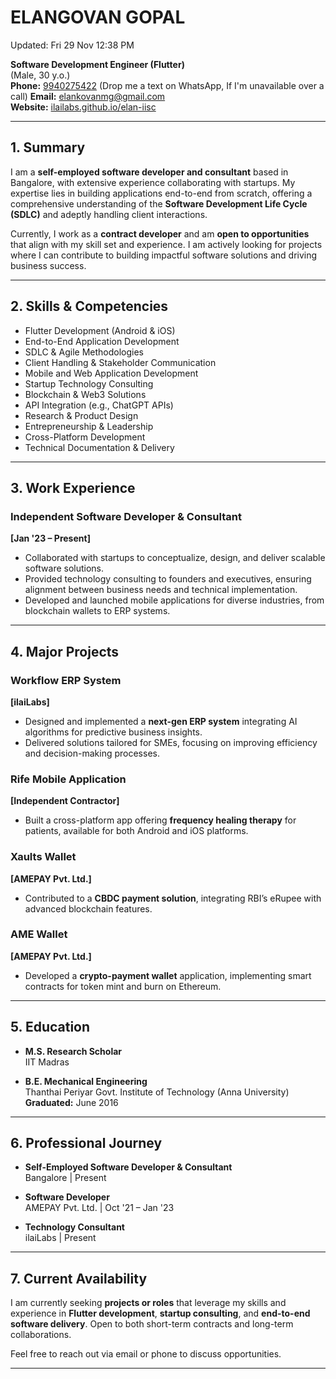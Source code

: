 # ELANGOVAN GOPAL

Updated: Fri 29 Nov 12:38 PM  

**Software Development Engineer (Flutter)**  
(Male, 30 y.o.)  
**Phone:** [9940275422](https://wa.me/919940275422) (Drop me a text on WhatsApp, If I'm unavailable over a call)
**Email:** [elankovanmg@gmail.com](mailto:elankovanmg@gmail.com)  
**Website:** [ilailabs.github.io/elan-iisc](https://ilailabs.github.io/elankovan-uplers-profile)  

---

## 1. Summary

I am a **self-employed software developer and consultant** based in Bangalore, with extensive experience collaborating with startups. My expertise lies in building applications end-to-end from scratch, offering a comprehensive understanding of the **Software Development Life Cycle (SDLC)** and adeptly handling client interactions.  

Currently, I work as a **contract developer** and am **open to opportunities** that align with my skill set and experience. I am actively looking for projects where I can contribute to building impactful software solutions and driving business success.

---

## 2. Skills & Competencies

- Flutter Development (Android & iOS)
- End-to-End Application Development
- SDLC & Agile Methodologies
- Client Handling & Stakeholder Communication
- Mobile and Web Application Development
- Startup Technology Consulting
- Blockchain & Web3 Solutions
- API Integration (e.g., ChatGPT APIs)
- Research & Product Design
- Entrepreneurship & Leadership
- Cross-Platform Development
- Technical Documentation & Delivery

---

## 3. Work Experience

### Independent Software Developer & Consultant  
**[Jan '23 – Present]**  

- Collaborated with startups to conceptualize, design, and deliver scalable software solutions.  
- Provided technology consulting to founders and executives, ensuring alignment between business needs and technical implementation.  
- Developed and launched mobile applications for diverse industries, from blockchain wallets to ERP systems.  

---

## 4. Major Projects

### Workflow ERP System  
**[ilaiLabs]**  
- Designed and implemented a **next-gen ERP system** integrating AI algorithms for predictive business insights.  
- Delivered solutions tailored for SMEs, focusing on improving efficiency and decision-making processes.

### Rife Mobile Application  
**[Independent Contractor]**  
- Built a cross-platform app offering **frequency healing therapy** for patients, available for both Android and iOS platforms.

### Xaults Wallet  
**[AMEPAY Pvt. Ltd.]**  
- Contributed to a **CBDC payment solution**, integrating RBI’s eRupee with advanced blockchain features.

### AME Wallet  
**[AMEPAY Pvt. Ltd.]**  
- Developed a **crypto-payment wallet** application, implementing smart contracts for token mint and burn on Ethereum.  

---

## 5. Education

- **M.S. Research Scholar**  
  IIT Madras  

- **B.E. Mechanical Engineering**  
  Thanthai Periyar Govt. Institute of Technology (Anna University)  
  **Graduated:** June 2016  

---

## 6. Professional Journey

- **Self-Employed Software Developer & Consultant**  
  Bangalore | Present  

- **Software Developer**  
  AMEPAY Pvt. Ltd. | Oct '21 – Jan '23  

- **Technology Consultant**  
  ilaiLabs | Present  

---

## 7. Current Availability

I am currently seeking **projects or roles** that leverage my skills and experience in **Flutter development**, **startup consulting**, and **end-to-end software delivery**. Open to both short-term contracts and long-term collaborations.  

Feel free to reach out via email or phone to discuss opportunities.  

---
